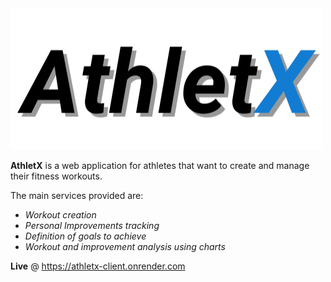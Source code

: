   <img src="https://raw.githubusercontent.com/AthletX-org/athletx-client/main/src/assets/img/athletx_banner.png" />

<strong>AthletX</strong> is a web application for athletes that want to create and manage their fitness workouts.
  
The main services provided are:
  - _Workout creation_
  -  _Personal Improvements tracking_
  -  _Definition of goals to achieve_
  -  _Workout and improvement analysis using charts_

**Live** @ https://athletx-client.onrender.com
